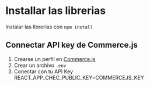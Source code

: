 # Installar las librerias

Instalar las librerias con `npm install`

## Connectar API key de Commerce.js

1. Crearse un perfil en [Commerce.js](https://commercejs.com/)
2. Crear un archivo `.env`
3. Conectar con tu API Key REACT_APP_CHEC_PUBLIC_KEY=COMMERCEJS_KEY
